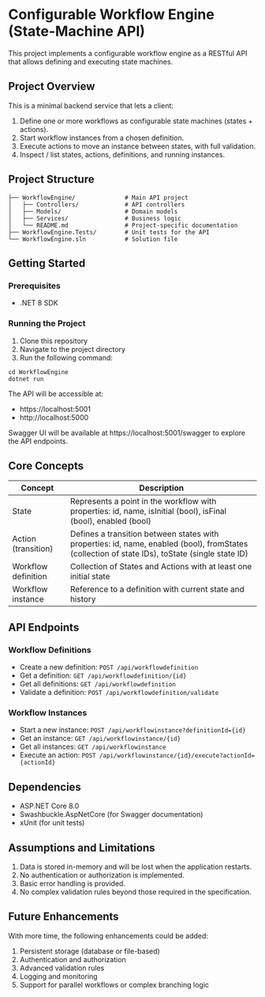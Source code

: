 # Configurable Workflow Engine (State-Machine API)

This project implements a configurable workflow engine as a RESTful API that allows defining and executing state machines.

## Project Overview

This is a minimal backend service that lets a client:
1. Define one or more workflows as configurable state machines (states + actions).
2. Start workflow instances from a chosen definition.
3. Execute actions to move an instance between states, with full validation.
4. Inspect / list states, actions, definitions, and running instances.

## Project Structure

```
├── WorkflowEngine/              # Main API project
│   ├── Controllers/             # API controllers
│   ├── Models/                  # Domain models
│   ├── Services/                # Business logic
│   └── README.md                # Project-specific documentation
├── WorkflowEngine.Tests/        # Unit tests for the API
└── WorkflowEngine.sln           # Solution file
```

## Getting Started

### Prerequisites

- .NET 8 SDK

### Running the Project

1. Clone this repository
2. Navigate to the project directory
3. Run the following command:

```
cd WorkflowEngine
dotnet run
```

The API will be accessible at:
- https://localhost:5001
- http://localhost:5000

Swagger UI will be available at https://localhost:5001/swagger to explore the API endpoints.

## Core Concepts

| Concept | Description |
|---------|-------------|
| State | Represents a point in the workflow with properties: id, name, isInitial (bool), isFinal (bool), enabled (bool) |
| Action (transition) | Defines a transition between states with properties: id, name, enabled (bool), fromStates (collection of state IDs), toState (single state ID) |
| Workflow definition | Collection of States and Actions with at least one initial state |
| Workflow instance | Reference to a definition with current state and history |

## API Endpoints

### Workflow Definitions
- Create a new definition: `POST /api/workflowdefinition`
- Get a definition: `GET /api/workflowdefinition/{id}`
- Get all definitions: `GET /api/workflowdefinition`
- Validate a definition: `POST /api/workflowdefinition/validate`

### Workflow Instances
- Start a new instance: `POST /api/workflowinstance?definitionId={id}`
- Get an instance: `GET /api/workflowinstance/{id}`
- Get all instances: `GET /api/workflowinstance`
- Execute an action: `POST /api/workflowinstance/{id}/execute?actionId={actionId}`

## Dependencies

- ASP.NET Core 8.0
- Swashbuckle.AspNetCore (for Swagger documentation)
- xUnit (for unit tests)

## Assumptions and Limitations

1. Data is stored in-memory and will be lost when the application restarts.
2. No authentication or authorization is implemented.
3. Basic error handling is provided.
4. No complex validation rules beyond those required in the specification.

## Future Enhancements

With more time, the following enhancements could be added:
1. Persistent storage (database or file-based)
2. Authentication and authorization
3. Advanced validation rules
4. Logging and monitoring
5. Support for parallel workflows or complex branching logic
